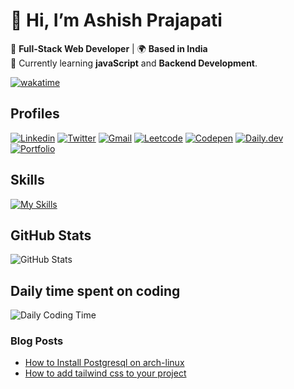 # 👋 Hi, I’m Ashish Prajapati

🚀 **Full-Stack Web Developer** | 🌍 **Based in India**
<br>🌱 Currently learning **javaScript** and **Backend Development**.

[![wakatime](https://wakatime.com/badge/user/018d7861-65e4-43a2-9694-be710f9a2011.svg)](https://wakatime.com/@018d7861-65e4-43a2-9694-be710f9a2011)


## Profiles

[![Linkedin](https://skillicons.dev/icons?i=linkedin)](https://www.linkedin.com/in/codingashish/)  [![Twitter](https://skillicons.dev/icons?i=twitter)](https://x.com/codingashish)  [![Gmail](https://skillicons.dev/icons?i=gmail)](mailto:atankmember@gmail.com)  [![Leetcode](https://go-skill-icons.vercel.app/api/icons?i=leetcode)](https://leetcode.com/u/ashCode98/)  [![Codepen](https://go-skill-icons.vercel.app/api/icons?i=codepen)](https://codepen.io/ashCode98)  [![Daily.dev](https://go-skill-icons.vercel.app/api/icons?i=dailydev)](https://app.daily.dev/codingashish_dev)[![Portfolio](https://img.shields.io/badge/-Portfolio-000?style=for-the-badge&logo=vercel&logoColor=white)](https://your-portfolio-link)</span>

## Skills

[![My Skills](https://skillicons.dev/icons?i=c,cpp,html,css,nodejs,express,java,js,linux,mongodb,mysql,git,github,figma,md,obsidian,postman,ubuntu,vscode&perline=11)](https://github.com/ashCode98)

## GitHub Stats

![GitHub Stats](https://github-readme-stats.vercel.app/api?username=ashCode98&show_icons=true&hide_border=true&title_color=94b4a4&icon_color=FFFFFF&text_color=FFFFFF&bg_color=000000&count_private=true&include_all_commits=true)

## Daily time spent on coding

![Daily Coding Time](https://wakatime.com/share/@ashcode98/1533bd23-a89c-45e0-9771-346c3932c411.svg)

### **Blog Posts**
- [How to Install Postgresql on arch-linux ](https://codingashish.hashnode.dev/step-by-step-guide-to-installing-postgresql-on-arch-linux)
- [How to add tailwind css to your project](https://codingashish.hashnode.dev/5-ways-to-add-tailwind-css-to-your-project)